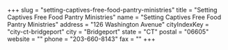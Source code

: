 +++
slug = "setting-captives-free-food-pantry-ministries"
title = "Setting Captives Free Food Pantry Ministries"
name = "Setting Captives Free Food Pantry Ministries"
address = "126 Washington Avenue"
cityIndexKey = "city-ct-bridgeport"
city = "Bridgeport"
state = "CT"
postal = "06605"
website = ""
phone = "203-660-8143"
fax = ""
+++
